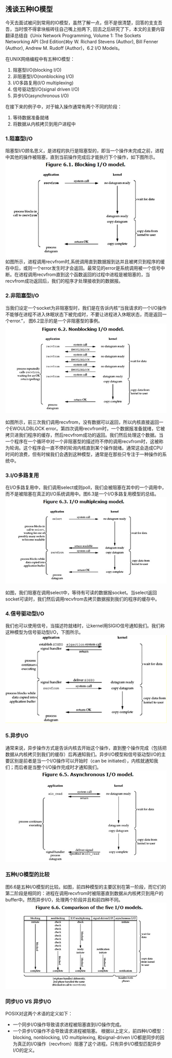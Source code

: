 ## 浅谈五种IO模型
今天去面试被问到常用的IO模型，虽然了解一点，但不是很清楚，回答的支支吾吾，当时恨不得拿块板砖往自己嘴上拍两下, 回去之后研究了下，本文的主要内容翻译总结自《Unix Network Programming, Volume 1: The Sockets Networking API (3rd Edition)》by W. Richard Stevens  (Author), Bill Fenner (Author), Andrew M. Rudoff (Author)，6.2 I/O Models。

在UNIX网络编程中有五种IO模型：
1. 阻塞型I/O(blocking I/O)
2. 非阻塞型I/O(nonblocking I/O)
3. I/O多路复用(I/O multiplexing)
4. 信号驱动型I/O(signal driven I/O)
5. 异步I/O(asynchronous I/O)

在接下来的例子中，对于输入操作通常有两个不同的阶段：
1. 等待数据准备就绪
2. 将数据从内核拷贝到用户进程中

### 1.阻塞型I/O
阻塞型I/O顾名思义，是进程的执行是阻塞型的，即当一个操作未完成之前，进程中其他的操作被阻塞，直到当前操作完成后才能执行下个操作，如下图所示。
![blocking io](images/blocking_io.gif)
如图所示，进程调用recvfrom时,系统调用直到数据报到达并且被拷贝到程序的缓存中后，或则一个error发生时才会返回。最常见的error是系统调用被一个信号中断。在进程调用recvfrom直到这个函数返回的过程中进程是被阻塞的，当recvfrom成功返回后，我们的程序才处理接收到的数据报。

### 2.非阻塞型I/O
当我们设定一个socket为非阻塞型时，我们是在告诉内核“当我请求的一个I/O操作不能够在进程不进入休眠状态下被完成时，不要让进程进入休眠状态，而是返回一个error.”， 图6.2显示的是一个非阻塞型的事例。
![nonblocking io](images/nonblocking_io.gif)

如图所示，前三次我们调用recvfrom，没有数据可以返回，所以内核直接返回一个EWOULDBLOCK error。第四次调用recvfrom时，一个数据报准备就绪，它被拷贝进我们程序的缓存，然后recvfrom成功的返回。我们然后处理这个数据。当一个程序在一个循环中对一个非阻塞型的描述符不停的调用recvfrom时，这被称为轮询。这个程序会一直不停的轮询内核直到某个操作就绪。通常这会造成CPU时间的浪费，但有时候我们会遇到这种模型，通常是在那些只专注于一种操作的系统中。

### 3.I/O多路复用
在I/O多路复用中，我们调用select或则poll，我们会被阻塞在其中的一个调用中，而不是被阻塞在真正的I/O系统调用中。图6.3是一个I/O多路复用模型的总结。
![io multiplexing](images/multiplexing_io.gif)

如图，我们阻塞在调用select中，等待有可读的数据报socket。当select返回socket可读时，我们然后调用recvfrom去拷贝数据报到我们的程序的缓存中。

### 4.信号驱动型I/O
我们也可以使用信号，当描述符就绪时，让kernel用SIGIO信号通知我们。我们称这种模型为信号驱动型I/O，下图所示。
![signal driven io](images/signal_driven_io.png)

### 5.异步I/O
通常来说，异步操作方式是告诉内核去开始这个操作，直到整个操作完成（包括把数据从内核拷贝到我们的缓存）后再通知我们。异步I/O模型和信号驱动型I/O的主要区别是前者是当一个I/O操作可以开始时（can be initiated），内核就通知我们；而后者是当整个I/O操作完成时才通知我们。
![asynchronous I/O](images/asyn_io.gif)

### 五种I/O模型的比较
图6.6是五种I/O模型的比较。如图，前四种模型的主要区别在第一阶段，而它们的第二阶段是相同的：进程在调用recvfrom时被阻塞直到数据从内核拷贝到用户的buffer中。然而异步I/O，处理两个阶段并且和前四种不同。
![comparison](images/comparison.gif)

### 同步I/O VS 异步I/O
POSIX对这两个术语的定义如下：
* 一个同步I/O操作导致请求进程被阻塞直到I/O操作完成。
* 一个异步I/O操作不会导致请求进程被阻塞。
根据以上定义，前四种I/O模型：blocking, nonblocking, I/O
multiplexing, 和signal-driven I/O都是同步的因为真正的I/O操作（recvfrom）阻塞了这个进程。只有异步I/O模型匹配异步I/O的定义。









